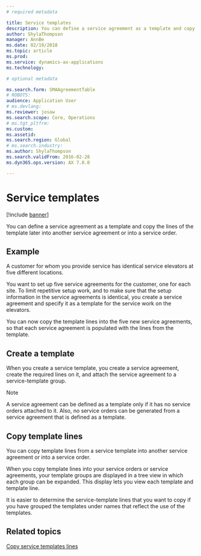```yaml
---
# required metadata

title: Service templates
description: You can define a service agreement as a template and copy the lines of the template later into another service agreement or into a service order.
author: ShylaThompson
manager: AnnBe
ms.date: 02/19/2018
ms.topic: article
ms.prod: 
ms.service: dynamics-ax-applications
ms.technology: 

# optional metadata

ms.search.form: SMAAgreementTable
# ROBOTS: 
audience: Application User
# ms.devlang: 
ms.reviewer: josaw
ms.search.scope: Core, Operations
# ms.tgt_pltfrm: 
ms.custom: 
ms.assetid: 
ms.search.region: Global
# ms.search.industry: 
ms.author: ShylaThompson
ms.search.validFrom: 2016-02-28
ms.dyn365.ops.version: AX 7.0.0

---
```


# Service templates

[!include [banner](../includes/banner.md)]

You can define a service agreement as a template and copy the lines of the template later into another service agreement or into a service order.

## Example

A customer for whom you provide service has identical service elevators at five different locations.

You want to set up five service agreements for the customer, one for each site.
To limit repetitive setup work, and to make sure that the setup information in
the service agreements is identical, you create a service agreement and specify
it as a template for the service work on the elevators.

You can now copy the template lines into the five new service agreements, so
that each service agreement is populated with the lines from the template.

## Create a template

When you create a service template, you create a service agreement, create the
required lines on it, and attach the service agreement to a service-template
group.

> [!NOTE]
> A service agreement can be defined as a template only if it has no service
orders attached to it. Also, no service orders can be generated from a service
agreement that is defined as a template.

## Copy template lines

You can copy template lines from a service template into another service
agreement or into a service order.

When you copy template lines into your service orders or service agreements,
your template groups are displayed in a tree view in which each group can be
expanded. This display lets you view each template and template line.

It is easier to determine the service-template lines that you want to copy if
you have grouped the templates under names that reflect the use of the
templates.

## Related topics

[Copy service templates lines](copy-service-template-lines.md)
